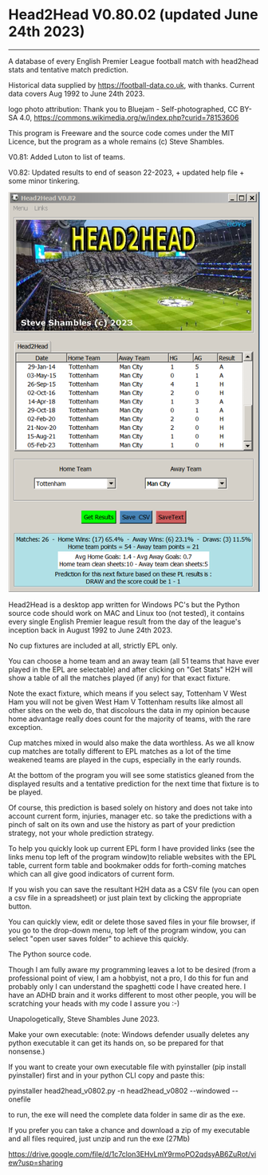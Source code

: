 # Head2Head V0.80.02 (updated June 24th 2023)
-------------------------------------------
A database of every English Premier League football match with head2head stats and tentative match prediction.

Historical data supplied by https://football-data.co.uk, with thanks. Current data covers Aug 1992 to June 24th 2023.

logo photo attribution: Thank you to Bluejam - Self-photographed, CC BY-SA 4.0, https://commons.wikimedia.org/w/index.php?curid=78153606

This program is Freeware and the source code comes under the MIT Licence, but the program as a whole remains (c) Steve Shambles.


V0.81: Added Luton to list of teams.

V0.82: Updated results to end of season 22-2023, + updated help file + some minor tinkering.

![Alt Text](https://github.com/Steve-Shambles/head2head/blob/main/data/h2h_v0802_screenshot.png)


Head2Head is a desktop app written for Windows PC's but the Python source code should work on MAC and Linux too (not tested),
it contains every single English Premier league result from the day of the league's inception back in August 1992 to June 24th 2023.

No cup fixtures are included at all, strictly EPL only.

You can choose a home team and an away team (all 51 teams that have ever played in the EPL are selectable) and after clicking on
"Get Stats" H2H will show a table of all the matches played (if any) for that exact fixture. 

Note the exact fixture, which means if you select say, Tottenham V West Ham you will not be given West Ham V Tottenham results like
almost all other sites on the web do, that discolours the data in my opinion because home advantage really does count for the majority of teams,
with the rare exception.

Cup matches mixed in would also make the data worthless. As we all know cup matches are totally different to EPL matches as a lot of the time
weakened teams are played in the cups, especially in the early rounds. 

At the bottom of the program you will see some statistics gleaned from the displayed results and a tentative prediction for the next time 
that fixture is to be played.

Of course, this prediction is based solely on history and does not take into account current form, injuries, manager etc. so take the predictions
with a pinch of salt on its own and use the history as part of your prediction strategy, not your whole prediction strategy.

To help you quickly look up current EPL form I have provided links (see the links menu top left of the program window)to reliable websites
with the EPL table, current form table and bookmaker odds for forth-coming matches
which can all give good indicators of current form.

If you wish you can save the resultant H2H data as a CSV file (you can open a csv file in a spreadsheet) or just plain text by
clicking the appropriate button.

You can quickly view, edit or delete those saved files in your file browser, if you go to the drop-down menu, top left of the program window,
you can select "open user saves folder" to achieve this quickly.



The Python source code.

Though I am fully aware my programming leaves a lot to be desired (from a professional point of view,
I am a hobbyist, not a pro, I do this for fun and probably only I can understand the spaghetti code I have created here. 
I have an ADHD brain and it works different to most other people, you will be scratching your heads with my code I assure you :-)


Unapologetically, Steve Shambles June 2023.




Make your own executable:
(note: Windows defender usually deletes any python executable it can get its hands on, so be prepared for that nonsense.)

If you want to create your own executable file with pyinstaller (pip install pyinstaller) first and in your python CLI copy and paste this:

pyinstaller head2head_v0802.py -n head2head_v0802 --windowed --onefile


to run, the exe will need the complete data folder in same dir as the exe.

If you prefer you can take a chance and download a zip of my executable and all files required, just unzip and run the exe (27Mb)

https://drive.google.com/file/d/1c7clon3EHvLmY9rmoPO2qdsyAB6ZuRot/view?usp=sharing





